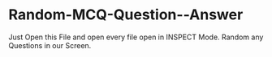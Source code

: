 # Random-MCQ-Question--Answer
Just Open this File and open every file open in INSPECT Mode. Random any Questions in our Screen.
